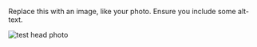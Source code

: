 Replace this with an image, like your photo. Ensure you include some alt-text.

![test head photo](https://avatars.githubusercontent.com/u/1448870?s=96&v=4)
